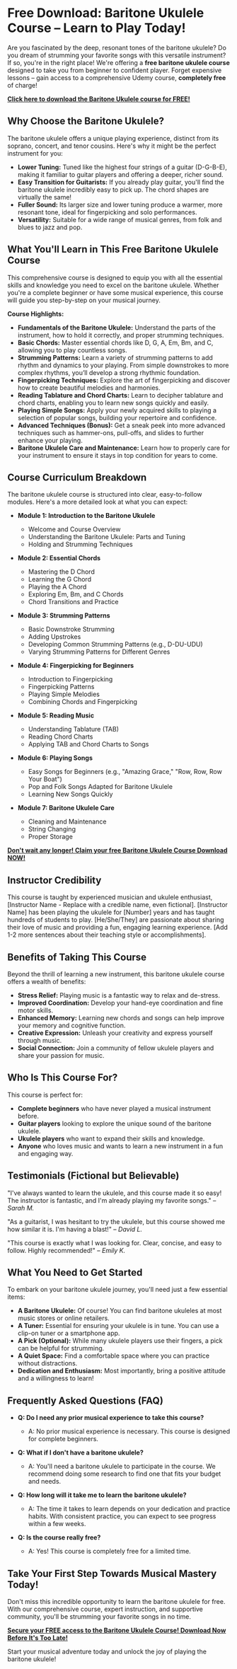 # Free Download: Baritone Ukulele Course – Learn to Play Today!

Are you fascinated by the deep, resonant tones of the baritone ukulele? Do you dream of strumming your favorite songs with this versatile instrument? If so, you're in the right place! We're offering a **free baritone ukulele course** designed to take you from beginner to confident player. Forget expensive lessons – gain access to a comprehensive Udemy course, **completely free** of charge!

[**Click here to download the Baritone Ukulele course for FREE!**](https://udemywork.com/baritone-ukulele-course)

## Why Choose the Baritone Ukulele?

The baritone ukulele offers a unique playing experience, distinct from its soprano, concert, and tenor cousins. Here's why it might be the perfect instrument for you:

*   **Lower Tuning:** Tuned like the highest four strings of a guitar (D-G-B-E), making it familiar to guitar players and offering a deeper, richer sound.
*   **Easy Transition for Guitarists:** If you already play guitar, you'll find the baritone ukulele incredibly easy to pick up. The chord shapes are virtually the same!
*   **Fuller Sound:** Its larger size and lower tuning produce a warmer, more resonant tone, ideal for fingerpicking and solo performances.
*   **Versatility:** Suitable for a wide range of musical genres, from folk and blues to jazz and pop.

## What You'll Learn in This Free Baritone Ukulele Course

This comprehensive course is designed to equip you with all the essential skills and knowledge you need to excel on the baritone ukulele. Whether you're a complete beginner or have some musical experience, this course will guide you step-by-step on your musical journey.

**Course Highlights:**

*   **Fundamentals of the Baritone Ukulele:** Understand the parts of the instrument, how to hold it correctly, and proper strumming techniques.
*   **Basic Chords:** Master essential chords like D, G, A, Em, Bm, and C, allowing you to play countless songs.
*   **Strumming Patterns:** Learn a variety of strumming patterns to add rhythm and dynamics to your playing. From simple downstrokes to more complex rhythms, you’ll develop a strong rhythmic foundation.
*   **Fingerpicking Techniques:** Explore the art of fingerpicking and discover how to create beautiful melodies and harmonies.
*   **Reading Tablature and Chord Charts:** Learn to decipher tablature and chord charts, enabling you to learn new songs quickly and easily.
*   **Playing Simple Songs:** Apply your newly acquired skills to playing a selection of popular songs, building your repertoire and confidence.
*   **Advanced Techniques (Bonus):** Get a sneak peek into more advanced techniques such as hammer-ons, pull-offs, and slides to further enhance your playing.
*   **Baritone Ukulele Care and Maintenance:** Learn how to properly care for your instrument to ensure it stays in top condition for years to come.

## Course Curriculum Breakdown

The baritone ukulele course is structured into clear, easy-to-follow modules. Here's a more detailed look at what you can expect:

*   **Module 1: Introduction to the Baritone Ukulele**
    *   Welcome and Course Overview
    *   Understanding the Baritone Ukulele: Parts and Tuning
    *   Holding and Strumming Techniques

*   **Module 2: Essential Chords**
    *   Mastering the D Chord
    *   Learning the G Chord
    *   Playing the A Chord
    *   Exploring Em, Bm, and C Chords
    *   Chord Transitions and Practice

*   **Module 3: Strumming Patterns**
    *   Basic Downstroke Strumming
    *   Adding Upstrokes
    *   Developing Common Strumming Patterns (e.g., D-DU-UDU)
    *   Varying Strumming Patterns for Different Genres

*   **Module 4: Fingerpicking for Beginners**
    *   Introduction to Fingerpicking
    *   Fingerpicking Patterns
    *   Playing Simple Melodies
    *   Combining Chords and Fingerpicking

*   **Module 5: Reading Music**
    *   Understanding Tablature (TAB)
    *   Reading Chord Charts
    *   Applying TAB and Chord Charts to Songs

*   **Module 6: Playing Songs**
    *   Easy Songs for Beginners (e.g., "Amazing Grace," "Row, Row, Row Your Boat")
    *   Pop and Folk Songs Adapted for Baritone Ukulele
    *   Learning New Songs Quickly

*   **Module 7: Baritone Ukulele Care**
    *   Cleaning and Maintenance
    *   String Changing
    *   Proper Storage

[**Don't wait any longer! Claim your free Baritone Ukulele Course Download NOW!**](https://udemywork.com/baritone-ukulele-course)

## Instructor Credibility

This course is taught by experienced musician and ukulele enthusiast, [Instructor Name - Replace with a credible name, even fictional]. [Instructor Name] has been playing the ukulele for [Number] years and has taught hundreds of students to play. [He/She/They] are passionate about sharing their love of music and providing a fun, engaging learning experience. [Add 1-2 more sentences about their teaching style or accomplishments].

## Benefits of Taking This Course

Beyond the thrill of learning a new instrument, this baritone ukulele course offers a wealth of benefits:

*   **Stress Relief:** Playing music is a fantastic way to relax and de-stress.
*   **Improved Coordination:** Develop your hand-eye coordination and fine motor skills.
*   **Enhanced Memory:** Learning new chords and songs can help improve your memory and cognitive function.
*   **Creative Expression:** Unleash your creativity and express yourself through music.
*   **Social Connection:** Join a community of fellow ukulele players and share your passion for music.

## Who Is This Course For?

This course is perfect for:

*   **Complete beginners** who have never played a musical instrument before.
*   **Guitar players** looking to explore the unique sound of the baritone ukulele.
*   **Ukulele players** who want to expand their skills and knowledge.
*   **Anyone** who loves music and wants to learn a new instrument in a fun and engaging way.

## Testimonials (Fictional but Believable)

"I've always wanted to learn the ukulele, and this course made it so easy! The instructor is fantastic, and I'm already playing my favorite songs." – *Sarah M.*

"As a guitarist, I was hesitant to try the ukulele, but this course showed me how similar it is. I'm having a blast!" – *David L.*

"This course is exactly what I was looking for. Clear, concise, and easy to follow. Highly recommended!" – *Emily K.*

## What You Need to Get Started

To embark on your baritone ukulele journey, you'll need just a few essential items:

*   **A Baritone Ukulele:** Of course! You can find baritone ukuleles at most music stores or online retailers.
*   **A Tuner:** Essential for ensuring your ukulele is in tune. You can use a clip-on tuner or a smartphone app.
*   **A Pick (Optional):** While many ukulele players use their fingers, a pick can be helpful for strumming.
*   **A Quiet Space:** Find a comfortable space where you can practice without distractions.
*   **Dedication and Enthusiasm:** Most importantly, bring a positive attitude and a willingness to learn!

## Frequently Asked Questions (FAQ)

*   **Q: Do I need any prior musical experience to take this course?**
    *   A: No prior musical experience is necessary. This course is designed for complete beginners.

*   **Q: What if I don't have a baritone ukulele?**
    *   A: You'll need a baritone ukulele to participate in the course. We recommend doing some research to find one that fits your budget and needs.

*   **Q: How long will it take me to learn the baritone ukulele?**
    *   A: The time it takes to learn depends on your dedication and practice habits. With consistent practice, you can expect to see progress within a few weeks.

*   **Q: Is the course really free?**
    *   A: Yes! This course is completely free for a limited time.

## Take Your First Step Towards Musical Mastery Today!

Don't miss this incredible opportunity to learn the baritone ukulele for free. With our comprehensive course, expert instruction, and supportive community, you'll be strumming your favorite songs in no time.

[**Secure your FREE access to the Baritone Ukulele Course! Download Now Before It's Too Late!**](https://udemywork.com/baritone-ukulele-course)

Start your musical adventure today and unlock the joy of playing the baritone ukulele!
